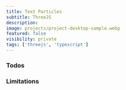```yaml
---
title: Text Particles
subtitle: ThreeJS
description:
image: projects/project-desktop-sample.webp
featured: false
visibility: private
tags: ['threejs', 'typescript']
---
```


### Todos

### Limitations
